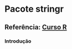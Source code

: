 # Pacote stringr

## Referência: [Curso R](https://livro.curso-r.com/7-4-o-pacote-stringr.html)

### Introdução

